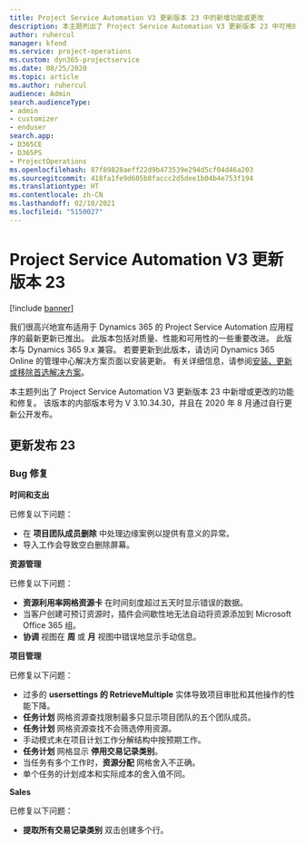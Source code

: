 ```yaml
---
title: Project Service Automation V3 更新版本 23 中的新增功能或更改
description: 本主题列出了 Project Service Automation V3 更新版本 23 中可用的功能和修复。
author: ruhercul
manager: kfend
ms.service: project-operations
ms.custom: dyn365-projectservice
ms.date: 08/25/2020
ms.topic: article
ms.author: ruhercul
audience: Admin
search.audienceType:
- admin
- customizer
- enduser
search.app:
- D365CE
- D365PS
- ProjectOperations
ms.openlocfilehash: 87f89828aeff22d9b473539e294d5cf04d46a203
ms.sourcegitcommit: 418fa1fe9d605b8faccc2d5dee1b04b4e753f194
ms.translationtype: HT
ms.contentlocale: zh-CN
ms.lasthandoff: 02/10/2021
ms.locfileid: "5150027"
---
```

# <a name="project-service-automation-update-release-23-v3"></a>Project Service Automation V3 更新版本 23

[!include [banner](../includes/psa-now-project-operations.md)]

我们很高兴地宣布适用于 Dynamics 365 的 Project Service Automation 应用程序的最新更新已推出。 此版本包括对质量、性能和可用性的一些重要改进。 此版本与 Dynamics 365 9.x 兼容。 若要更新到此版本，请访问 Dynamics 365 Online 的管理中心解决方案页面以安装更新。 有关详细信息，请参阅[安装、更新或移除首选解决方案](https://docs.microsoft.com/power-platform/admin/install-remove-preferred-solution)。

本主题列出了 Project Service Automation V3 更新版本 23 中新增或更改的功能和修复。 该版本的内部版本号为 V 3.10.34.30，并且在 2020 年 8 月通过自行更新公开发布。

## <a name="update-release-23"></a>更新发布 23

### <a name="bug-fixes"></a>Bug 修复

**时间和支出**

已修复以下问题：
- 在 **项目团队成员删除** 中处理边缘案例以提供有意义的异常。
- 导入工作会导致空白删除屏幕。

**资源管理**

已修复以下问题：

- **资源利用率网格资源卡** 在时间刻度超过五天时显示错误的数据。
- 当客户创建可预订资源时，插件会间歇性地无法自动将资源添加到 Microsoft Office 365 组。
- **协调** 视图在 **周** 或 **月** 视图中错误地显示手动信息。

**项目管理**

已修复以下问题：

- 过多的 **usersettings 的 RetrieveMultiple** 实体导致项目审批和其他操作的性能下降。
- **任务计划** 网格资源查找限制最多只显示项目团队的五个团队成员。 
- **任务计划** 网格资源查找不会筛选停用资源。
- 手动模式未在项目计划工作分解结构中按预期工作。
- **任务计划** 网格显示 **停用交易记录类别**。
- 当任务有多个工作时，**资源分配** 网格舍入不正确。
- 单个任务的计划成本和实际成本的舍入值不同。

**Sales**

已修复以下问题：

- **提取所有交易记录类别** 双击创建多个行。
